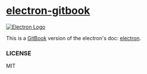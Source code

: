 [electron-gitbook](https://github.com/xwartz/electron-gitbook)
======

[![Electron Logo](http://electron.atom.io/images/electron-logo.svg)](http://electron.atom.io/)

This is a [GitBook](https://www.gitbook.com) version of the electron's doc: [electron](https://github.com/atom/electron).


### LICENSE

MIT
